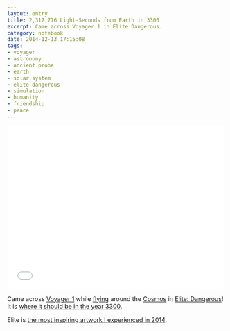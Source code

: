 ```yaml
--- 
layout: entry
title: 2,317,776 Light-Seconds from Earth in 3300
excerpt: Came across Voyager 1 in Elite Dangerous.
category: notebook
date: 2014-12-13 17:15:08
tags: 
- voyager
- astronomy
- ancient probe
- earth
- solar system
- elite dangerous
- simulation
- humanity
- friendship
- peace
---
```

<iframe src="//player.vimeo.com/video/114420827?color=ccccccc" width="500" height="375" frameborder="0" webkitallowfullscreen mozallowfullscreen allowfullscreen></iframe> 

Came across [Voyager 1](https://en.wikipedia.org/wiki/Voyager_1) while [flying](http://hypertexthero.com/logbook/2014/09/experience-flying-spaceship/ "The Experience of Flying in a Spaceship.") around the [Cosmos](http://hypertexthero.com/logbook/2014/03/cosmos/ "Cosmos. Carl Sagan is holding a photo of the plaque attached to Voyager.") in [Elite: Dangerous](http://www.elitedangerous.com/ "Elite: Dangerous website.")! It is [where it should be in the year 3300](https://www.reddit.com/r/EliteDangerous/comments/2owop5/this_is_the_secret_that_was_in_the_changelog/cmr8tuf "Reddit commenters do the math.").

Elite is [the most inspiring artwork I experienced in 2014](http://hypertexthero.com/logbook/2014/07/elite-dangerous-education/ "Elite: Dangerous Education.").